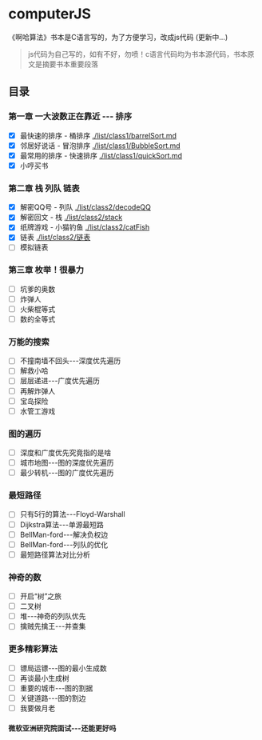 # computerJS

《啊哈算法》书本是C语言写的，为了方便学习，改成js代码 (更新中...)

> js代码为自己写的，如有不好，勿喷！c语言代码均为书本源代码，书本原文是摘要书本重要段落

## 目录

### 第一章 一大波数正在靠近 --- 排序

* [x] 最快速的排序 - 桶排序 [./list/class1/barrelSort.md](/list/class1/barrelSort.md)
* [x] 邻居好说话 - 冒泡排序 [./list/class1/BubbleSort.md](/list/class1/BubbleSort.md)
* [x] 最常用的排序 - 快速排序 [./list/class1/quickSort.md](/list/class1/quickSort.md)
* [x] 小哼买书

### 第二章 栈 列队 链表

* [x] 解密QQ号 - 列队 [./list/class2/decodeQQ](./list/class2/decodeQQ.md)
* [x] 解密回文 - 栈 [./list/class2/stack](./list/class2/stack.md)
* [x] 纸牌游戏 - 小猫钓鱼 [./list/class2/catFish](./list/class2/catFish.md)
* [x] 链表 [./list/class2/链表](./list/class2/链表.md)
* [ ] 模拟链表

### 第三章 枚举！很暴力

* [ ] 坑爹的奥数
* [ ] 炸弹人
* [ ] 火柴棍等式
* [ ] 数的全等式

### 万能的搜索

* [ ] 不撞南墙不回头---深度优先遍历
* [ ] 解救小哈
* [ ] 层层递进---广度优先遍历
* [ ] 再解炸弹人
* [ ] 宝岛探险
* [ ] 水管工游戏

### 图的遍历

* [ ] 深度和广度优先究竟指的是啥
* [ ] 城市地图---图的深度优先遍历
* [ ] 最少转机---图的广度优先遍历

### 最短路径

* [ ] 只有5行的算法---Floyd-Warshall
* [ ] Dijkstra算法---单源最短路
* [ ] BellMan-ford---解决负权边
* [ ] BellMan-ford---列队的优化
* [ ] 最短路径算法对比分析

### 神奇的数

* [ ] 开启“树”之旅
* [ ] 二叉树
* [ ] 堆---神奇的列队优先
* [ ] 擒贼先擒王---并查集

### 更多精彩算法

* [ ] 镖局运镖---图的最小生成数
* [ ] 再谈最小生成树
* [ ] 重要的城市---图的割据
* [ ] 关键道路---图的割边
* [ ] 我要做月老

#### 微软亚洲研究院面试---还能更好吗
